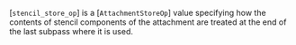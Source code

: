 [`stencil_store_op`] is a [`AttachmentStoreOp`] value specifying how
the contents of stencil components of the attachment are treated at the
end of the last subpass where it is used.